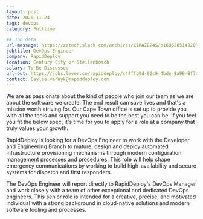 ```yaml
---
layout: post
date: 2020-11-24
tags: devops
category: Fulltime

## Job data
url-message: https://zatech.slack.com/archives/C1RAZB24S/p1606205149207100
jobtitle: DevOps Engineer
company: RapidDeploy
location: Century City or Stellenbosch
salary: To Be Discussed
url-out: https://jobs.lever.co/rapiddeploy/c44ffb9d-92c9-4bde-8a98-8f7ae2f1a438
contact: Caylee.vanWyk@rapiddeploy.com
---
```


We are as passionate about the kind of people who join our team as we are about the software we create. The end result can save lives and that's a mission worth striving for. Our Cape Town office is set up to provide you with all the tools and support you need to be the best you can be. If you feel you fit the below spec, it's time for you to apply for a role at a company that truly values your growth.

RapidDeploy is looking for a DevOps Engineer to work with the Developer and Engineering Branch to mature, design and deploy automated infrastructure provisioning mechanisms through modern configuration management processes and procedures. This role will help shape emergency communications by working to build high-availability and secure systems for dispatch and first responders. 

The DevOps Engineer will report directly to RapidDeploy's DevOps Manager and work closely with a team of other exceptional and dedicated DevOps engineers. This senior role is intended for a creative, precise, and motivated individual with a strong background in cloud-native solutions and modern software tooling and processes.

